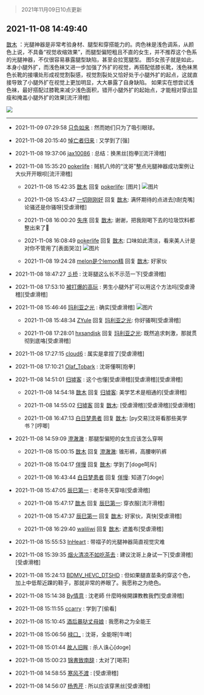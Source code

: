 > 2021年11月09日10点更新
<link rel="stylesheet" href="https://cdn.jsdelivr.net/gh/taotie6/sampleJSON@main/css/photo_show.css">
<meta name="referrer" content="no-referrer" />


 ## 2021-11-08 14:49:40 

 [㪚木](https://www.coolapk.com/feed/31314355?shareKey=ZWY3MGE4M2M2NTAyNjE4OGNiMGQ~) ：光腿神器是非常考验身材、腿型和穿搭能力的。肉色袜是浅色调系，从颜色上说，不具备“视觉收缩效果”，而腿型偏短粗且不直的女生，并不推荐这个色系的光腿神器，不仅很容易暴露腿型缺陷，甚至会拉宽腿型。
图5女孩子就是如此，本身小腿外扩，而浅色袜又进一步加强了外扩的视觉，再搭配低膝长靴<!--break-->，浅色袜黑色长靴的接壤处形成视觉割裂感，视觉割裂处又恰好处于小腿外扩的起点，这就直接导致了小腿外扩在视觉上更加明显，大大暴露了自身缺陷。
如果实在想尝试浅色袜，最好搭配过膝靴来减少浅色面积，错开小腿外扩的起始点，才能相对穿出显瘦和掩盖小腿外扩的效果[流汗滑稽] 

<div class="album">
<img class="img-item" src="https://image.coolapk.com/feed/2019/0427/10/1081091_1556330659_0469@380x301.gif" />
</div>

 ------- 

- 2021-11-09 07:29:58 [只负如来](uid=1057736) : 然而她们只为了吸引眼球。 

- 2021-11-08 20:15:40 [悼亡者归来](uid=2627573) : 又学到了[强] 

- 2021-11-08 19:37:06 [jax10086](uid=797822) : 总结：换黑丝[抱拳][流汗滑稽] 

- 2021-11-08 15:35:20 [pokerlife](uid=575409) : 贼机八帅的“沈哥”整点光腿神器成功案例让大伙开开眼呗[流汗滑稽] 

    - 2021-11-08 15:42:35 [㪚木](uid=1081091) 回复 [pokerlife](uid=575409): [图片] ![图片](https://image.coolapk.com/feed/2021/1108/15/1081091_70d0e5f1_7353_5677@1080x1263.jpeg)

    - 2021-11-08 15:43:47 [一切刚刚好](uid=701389) 回复 [㪚木](uid=1081091): 满怀期待的点进去[t耐克嘴]论骚还是你骚呀[受虐滑稽] 

    - 2021-11-08 16:00:20 [失序](uid=1009107) 回复 [㪚木](uid=1081091): 谢谢，把我刚喝下去的垃圾饮料都整出来了🤮 

    - 2021-11-08 16:08:49 [pokerlife](uid=575409) 回复 [㪚木](uid=1081091): 口味如此清淡，看来美人计是对你不管用了[表面哭泣] ![图片](https://image.coolapk.com/feed/2021/1108/16/575409_3657db43_8928_576@623x623.jpeg)

    - 2021-11-08 19:24:28 [melon是个lemon精](uid=2080744) 回复 [㪚木](uid=1081091): 好家伙 

- 2021-11-08 18:47:27 [彡桥](uid=3740933) : 沈哥腿这么长不示范一下[受虐滑稽] 

- 2021-11-08 17:53:10 [被打爆的高玩](uid=4091765) : 男生小腿外扩可以用这个方法吗[受虐滑稽][受虐滑稽] 

- 2021-11-08 15:46:46 [玛利亚之光](uid=3142203) : 确实[受虐滑稽] ![图片](https://image.coolapk.com/feed/2021/1108/15/3142203_493943bb_7606_1821@1080x1440.jpeg)

    - 2021-11-08 15:48:34 [ZYule](uid=3305245) 回复 [玛利亚之光](uid=3142203): 你好骚啊[受虐滑稽] 

    - 2021-11-08 17:28:01 [hxsandjsk](uid=2621705) 回复 [玛利亚之光](uid=3142203): 既然追求刺激，那就贯彻到底咯[受虐滑稽] 

- 2021-11-08 17:27:15 [cloud6](uid=852635) : 属实是拿捏了[受虐滑稽] 

- 2021-11-08 17:10:21 [Olaf_Tobark](uid=681911) : 沈哥懂啊[抱拳] 

- 2021-11-08 14:51:01 [归墟客](uid=3287587) : 这个也懂[受虐滑稽][受虐滑稽][受虐滑稽] 

    - 2021-11-08 14:54:18 [㪚木](uid=1081091) 回复 [归墟客](uid=3287587): 美学艺术是相通的[受虐滑稽] 

    - 2021-11-08 14:55:02 [归墟客](uid=3287587) 回复 [㪚木](uid=1081091): [受虐滑稽][受虐滑稽][受虐滑稽] 

    - 2021-11-08 16:47:13 [白日梦患者](uid=533502) 回复 [㪚木](uid=1081091): [py交易]沈哥看那些美学书？[哼唧] 

- 2021-11-08 14:59:09 [澄澈澈](uid=3177680) : 那腿型偏短的女生应该怎么穿啊 

    - 2021-11-08 15:00:15 [㪚木](uid=1081091) 回复 [澄澈澈](uid=3177680): 锥形裤，高腰喇叭裤 

    - 2021-11-08 15:04:17 [佯慢](uid=888105) 回复 [㪚木](uid=1081091): 学到了[doge呵斥] 

    - 2021-11-08 16:43:44 [白日梦患者](uid=533502) 回复 [佯慢](uid=888105): 知道了[doge] 

- 2021-11-08 15:47:05 [辰巳第一](uid=2015674) : 老哥冬天穿啥[受虐滑稽] 

    - 2021-11-08 15:47:17 [㪚木](uid=1081091) 回复 [辰巳第一](uid=2015674): 穿衣服[流汗滑稽] 

    - 2021-11-08 15:47:37 [辰巳第一](uid=2015674) 回复 [㪚木](uid=1081091): 好家伙，真快[受虐滑稽] 

    - 2021-11-08 16:29:40 [waliliwi](uid=2577852) 回复 [㪚木](uid=1081091): 遮羞布[受虐滑稽] 

- 2021-11-08 15:55:53 [InHeart](uid=1352482) : 带褶子的光腿神器简直视觉灾难 

- 2021-11-08 15:39:35 [烟火清凉不如吃茶去](uid=4279524) : 建议沈哥上身试一下[受虐滑稽][受虐滑稽] 

- 2021-11-08 15:24:13 [BDMV_HEVC_DTSHD](uid=3362907) : 但如果腿直苗条的穿这个色，加上中低帮近踝的鞋子，那就非常的养眼了。我愿称之为绝色。 

- 2021-11-08 15:14:38 [By情意](uid=2227064) : 沈老師 什麼時候開課教教我們[受虐滑稽] 

- 2021-11-08 15:11:55 [ccarry](uid=2260526) : 学到了[偷看] 

- 2021-11-08 15:10:45 [酒后暴哒丈母娘](uid=958361) : 我愿称之为全能王 

- 2021-11-08 15:06:56 [禄口_](uid=1005884) : 沈哥，全能呀[牛啤] 

- 2021-11-08 15:01:44 [故人旧眸](uid=5481001) : 杀人诛心[doge] 

- 2021-11-08 15:00:23 [锦書致南辞](uid=2423380) : 太对了[喝茶] 

- 2021-11-08 14:58:55 [寒风不渡](uid=2301489) : [受虐滑稽] 

- 2021-11-08 14:56:07 [杨秀芹](uid=1849145) : 所以应该穿黑丝[受虐滑稽] 

